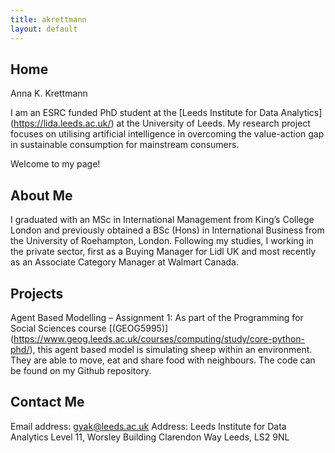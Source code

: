 ```yaml
---
title: akrettmann
layout: default
---
```


## Home

Anna K. Krettmann 

I am an ESRC funded PhD student at the [Leeds Institute for Data Analytics] (https://lida.leeds.ac.uk/) at the University of Leeds. 
My research project focuses on utilising artificial intelligence in overcoming the value-action gap in sustainable consumption for mainstream consumers. 

Welcome to my page! 
 
## About Me
I graduated with an MSc in International Management from King’s College London and previously obtained a BSc (Hons) in International Business from the University of Roehampton, London. Following my studies, I working in the private sector, first as a Buying Manager for Lidl UK and most recently as an Associate Category Manager at Walmart Canada. 
 
## Projects
Agent Based Modelling – Assignment 1: 
As part of the Programming for Social Sciences course [(GEOG5995)] (https://www.geog.leeds.ac.uk/courses/computing/study/core-python-phd/), this agent based model is simulating sheep within an environment. They are able to move, eat and share food with neighbours. 
The code can be found on my Github repository. 
 
 
## Contact Me 
Email address: gyak@leeds.ac.uk
Address: 
Leeds Institute for Data Analytics 
Level 11, Worsley Building 
Clarendon Way
Leeds, LS2 9NL
